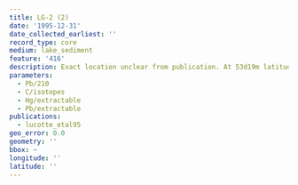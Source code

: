 ```yaml
---
title: LG-2 (2)
date: '1995-12-31'
date_collected_earliest: ''
record_type: core
medium: lake_sediment
feature: '416'
description: Exact location unclear from publication. At 53d19m latitude.
parameters:
  - Pb/210
  - C/isotopes
  - Hg/extractable
  - Pb/extractable
publications:
  - lucotte_etal95
geo_error: 0.0
geometry: ''
bbox: ~
longitude: ''
latitude: ''
---
```

